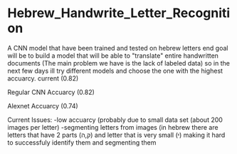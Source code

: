 # Hebrew_Handwrite_Letter_Recognition
A CNN model that have been trained and tested on hebrew letters
end goal will be to build a model that will be able to "translate" entire handwritten documents (The main problem we have is the lack of labeled data)
so in the next few days ill try different models and choose the one with the highest accuarcy. current (0.82)


Regular CNN Accuarcy (0.82)


Alexnet Accuarcy (0.74)



Current Issues:
-low accuarcy (probably due to small data set (about 200 images per letter)
-segmenting letters from images (in hebrew there are letters that have 2 parts (ק,ה) and letter that is very small (י) making it hard to successfuly identify them and segmenting them 
